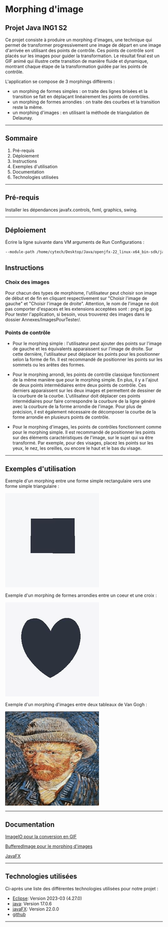 
# Morphing d'image

## Projet Java ING1 S2 

Ce projet consiste à produire un morphing d'images, une technique qui permet de transformer progressivement une image de départ en une image d'arrivée en utilisant des points de contrôle. 
Ces points de contrôle sont placés sur les images pour guider la transformation. 
Le résultat final est un GIF animé qui illustre cette transition de manière fluide et dynamique, montrant chaque étape de la transformation guidée par les points de contrôle.

L'application se compose de 3 morphings différents :
* un morphing de formes simples : on traite des lignes brisées et la transition se fait en déplaçant linéairement les points de contrôles.
* un morphing de formes arrondies : on traite des courbes et la transition reste la même. 
* un morphing d'images : en utilisant la méthode de triangulation de Delaunay.

***

## Sommaire

1. Pré-requis
2. Déploiement
3. Instructions
4. Exemples d'utilisation
5. Documentation
6. Technologies utilisées
   
***

## Pré-requis

Installer les dépendances javafx.controls, fxml, graphics, swing. 
***

## Déploiement

Écrire la ligne suivante dans VM arguments de Run Configurations :

```bash
--module-path /home/cytech/Desktop/Java/openjfx-22_linux-x64_bin-sdk/javafx-sdk-22/lib --add-modules javafx.controls,javafx.fxml,javafx.graphics,javafx.swing
```

## Instructions

### Choix des images 
Pour chacun des types de morphisme, l'utilisateur peut choisir son image de début et de fin en cliquant respectivement sur "Choisir l'image de gauche" et "Choisir l'image de droite". 
Attention, le nom de l'image ne doit pas comporter d'espaces et les extensions acceptées sont : png et jpg. 
Pour tester l'application, si besoin, vous trouverez des images dans le dossier Annexes/ImagesPourTester/.

### Points de contrôle 
- Pour le morphing simple : l'utilisateur peut ajouter des points sur l'image de gauche et les équivalents apparaissent sur l'image de droite. Sur cette dernière, l'utilisateur peut déplacer les points pour les positionner selon la forme de fin. Il est recommandé de positionner les points sur les sommets ou les arêtes des formes. 

- Pour le morphing arrondi, les points de contrôle classique fonctionnent de la même manière que pour le morphing simple. En plus, il y a l'ajout de deux points intermédiaires entre deux points de contrôle. Ces derniers apparaissent sur les deux images et permettent de dessiner de la courbure de la courbe. L'utilisateur doit déplacer ces points intermédiaires pour faire correspondre la courbure de la ligne généré avec la courbure de la forme arrondie de l'image. Pour plus de précision, il est également nécessaire de décomposer la courbe de la forme arrondie en plusieurs points de contrôle.

- Pour le morphing d'images, les points de contrôles fonctionnent comme pour le morphing simple. Il est recommandé de positionner les points sur des éléments caractéristiques de l'image, sur le sujet qui va être transformé. Par exemple, pour des visages, placez les points sur les yeux, le nez, les oreilles, ou encore le haut et le bas du visage.

***

## Exemples d'utilisation

Exemple d'un morphing entre une forme simple rectangulaire vers une forme simple triangulaire :

![](https://github.com/BaptistePlautA/ProjetGL3/blob/Lukas/simple.gif)

Exemple d'un morphing de formes arrondies entre un coeur et une croix :

![](https://github.com/BaptistePlautA/ProjetGL3/blob/Lukas/arrondi.gif)

Exemple d'un morphing d'images entre deux tableaux de Van Gogh :

![](https://github.com/BaptistePlautA/ProjetGL3/blob/Lukas/van_gogh.gif)
***

## Documentation

[ImageIO pour la conversion en GIF](https://docs.oracle.com/en/java/javase/17/docs/api/java.desktop/javax/imageio/ImageIO.html)

[BufferedImage pour le morphing d'images](https://docs.oracle.com/javase/8/docs/api/java/awt/image/BufferedImage.html)

[JavaFX](https://docs.oracle.com/javase/8/javafx/api/toc.html)

***
## Technologies utilisées

Ci-après une liste des différentes technologies utilisées pour notre projet :
* [Eclipse](https://eclipseide.org/): Version 2023-03 (4.27.0)
* [java](https://www.java.com/fr/): Version 17.0.6
* [javaFX](https://openjfx.io/): Version 22.0.0
* [github](https://github.com/)
***

